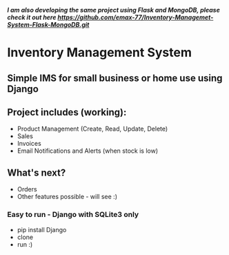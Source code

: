 ***I am also developing the same project using Flask and MongoDB, please check it out here https://github.com/emax-77/Inventory-Managemet-System-Flask-MongoDB.git***

# Inventory Management System
## Simple IMS for small business or home use using Django

## Project includes (working):

- Product Management (Create, Read, Update, Delete)
- Sales 
- Invoices
- Email Notifications and Alerts (when stock is low)

## What's next?
- Orders
- Other features possible - will see :)

### Easy to run - Django with SQLite3 only
- pip install Django
- clone
- run :)
